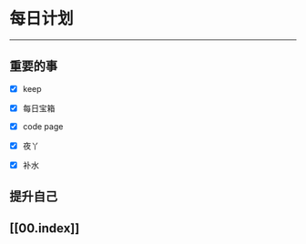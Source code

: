 
# 每日计划
---
## 重要的事

- [x]  keep
- [x]  每日宝箱
- [x]  code
     page
- [x] 夜丫
- [x] 补水



## 提升自己

  



## [[00.index]]











